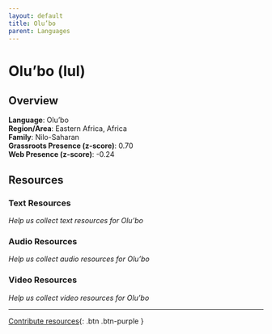 ```yaml
---
layout: default
title: Olu’bo
parent: Languages
---
```


# Olu’bo (lul)

## Overview

**Language**: Olu’bo  
**Region/Area**: Eastern Africa, Africa  
**Family**: Nilo-Saharan  
**Grassroots Presence (z-score)**: 0.70  
**Web Presence (z-score)**: -0.24  

## Resources

### Text Resources
*Help us collect text resources for Olu’bo*

### Audio Resources
*Help us collect audio resources for Olu’bo*

### Video Resources
*Help us collect video resources for Olu’bo*

---

[Contribute resources](https://forms.office.com/e/1SfLJx3u1r){: .btn .btn-purple }
